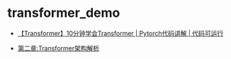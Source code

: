 # transformer_demo

- [【Transformer】10分钟学会Transformer | Pytorch代码讲解 | 代码可运行](https://zhuanlan.zhihu.com/p/403433120)

- [第二章:Transformer架构解析](http://121.199.45.168:8001/2/)